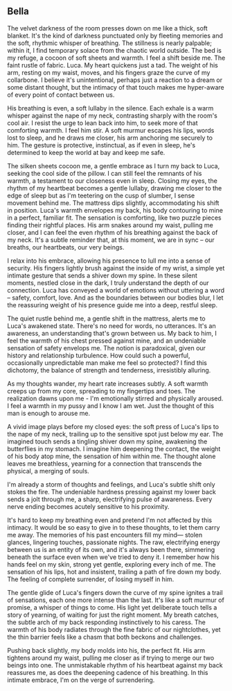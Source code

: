 ## Bella

The velvet darkness of the room presses down on me like a thick, soft blanket. It's the kind of darkness punctuated only by fleeting memories and the soft, rhythmic whisper of breathing. The stillness is nearly palpable; within it, I find temporary solace from the chaotic world outside. The bed is my refuge, a cocoon of soft sheets and warmth. I feel a shift beside me. The faint rustle of fabric. Luca. My heart quickens just a tad. The weight of his arm, resting on my waist, moves, and his fingers graze the curve of my collarbone. I believe it's unintentional, perhaps just a reaction to a dream or some distant thought, but the intimacy of that touch makes me hyper-aware of every point of contact between us.
 
His breathing is even, a soft lullaby in the silence. Each exhale is a warm whisper against the nape of my neck, contrasting sharply with the room's cool air. I resist the urge to lean back into him, to seek more of that comforting warmth. I feel him stir. A soft murmur escapes his lips, words lost to sleep, and he draws me closer, his arm anchoring me securely to him. The gesture is protective, instinctual, as if even in sleep, he's determined to keep the world at bay and keep me safe.
 
The silken sheets cocoon me, a gentle embrace as I turn my back to Luca, seeking the cool side of the pillow. I can still feel the remnants of his warmth, a testament to our closeness even in sleep. Closing my eyes, the rhythm of my heartbeat becomes a gentle lullaby, drawing me closer to the edge of sleep but as I'm teetering on the cusp of slumber, I sense movement behind me. The mattress dips slightly, accommodating his shift in position. Luca's warmth envelopes my back, his body contouring to mine in a perfect, familiar fit. The sensation is comforting, like two puzzle pieces finding their rightful places. His arm snakes around my waist, pulling me closer, and I can feel the even rhythm of his breathing against the back of my neck. It's a subtle reminder that, at this moment, we are in sync – our breaths, our heartbeats, our very beings.
 
I relax into his embrace, allowing his presence to lull me into a sense of security. His fingers lightly brush against the inside of my wrist, a simple yet intimate gesture that sends a shiver down my spine. In these silent moments, nestled close in the dark, I truly understand the depth of our connection. Luca has conveyed a world of emotions without uttering a word – safety, comfort, love. And as the boundaries between our bodies blur, I let the reassuring weight of his presence guide me into a deep, restful sleep.
 
The quiet rustle behind me, a gentle shift in the mattress, alerts me to Luca's awakened state. There's no need for words, no utterances. It's an awareness, an understanding that's grown between us. My back to him, I feel the warmth of his chest pressed against mine, and an undeniable sensation of safety envelops me. The notion is paradoxical, given our history and relationship turbulence. How could such a powerful, occasionally unpredictable man make me feel so protected? I find this dichotomy, the balance of strength and tenderness, irresistibly alluring.
 
As my thoughts wander, my heart rate increases subtly. A soft warmth creeps up from my core, spreading to my fingertips and toes. The realization dawns upon me - I'm emotionally stirred and physically aroused. I feel a warmth in my pussy and I know I am wet. Just the thought of this man is enough to arouse me.
 
A vivid image plays before my closed eyes: the soft press of Luca's lips to the nape of my neck, trailing up to the sensitive spot just below my ear. The imagined touch sends a tingling shiver down my spine, awakening the butterflies in my stomach. I imagine him deepening the contact, the weight of his body atop mine, the sensation of him within me. The thought alone leaves me breathless, yearning for a connection that transcends the physical, a merging of souls.
 
I'm already a storm of thoughts and feelings, and Luca's subtle shift only stokes the fire. The undeniable hardness pressing against my lower back sends a jolt through me, a sharp, electrifying pulse of awareness. Every nerve ending becomes acutely sensitive to his proximity.
 
It's hard to keep my breathing even and pretend I'm not affected by this intimacy. It would be so easy to give in to these thoughts, to let them carry me away. The memories of his past encounters fill my mind— stolen glances, lingering touches, passionate nights. The raw, electrifying energy between us is an entity of its own, and it's always been there, simmering beneath the surface even when we've tried to deny it. I remember how his hands feel on my skin, strong yet gentle, exploring every inch of me. The sensation of his lips, hot and insistent, trailing a path of fire down my body. The feeling of complete surrender, of losing myself in him.
 
The gentle glide of Luca's fingers down the curve of my spine ignites a trail of sensations, each one more intense than the last. It's like a soft murmur of promise, a whisper of things to come. His light yet deliberate touch tells a story of yearning, of waiting for just the right moment. My breath catches, the subtle arch of my back responding instinctively to his caress. The warmth of his body radiates through the fine fabric of our nightclothes, yet the thin barrier feels like a chasm that both beckons and challenges.
 
Pushing back slightly, my body molds into his, the perfect fit. His arm tightens around my waist, pulling me closer as if trying to merge our two beings into one. The unmistakable rhythm of his heartbeat against my back reassures me, as does the deepening cadence of his breathing. In this intimate embrace, I'm on the verge of surrendering.
